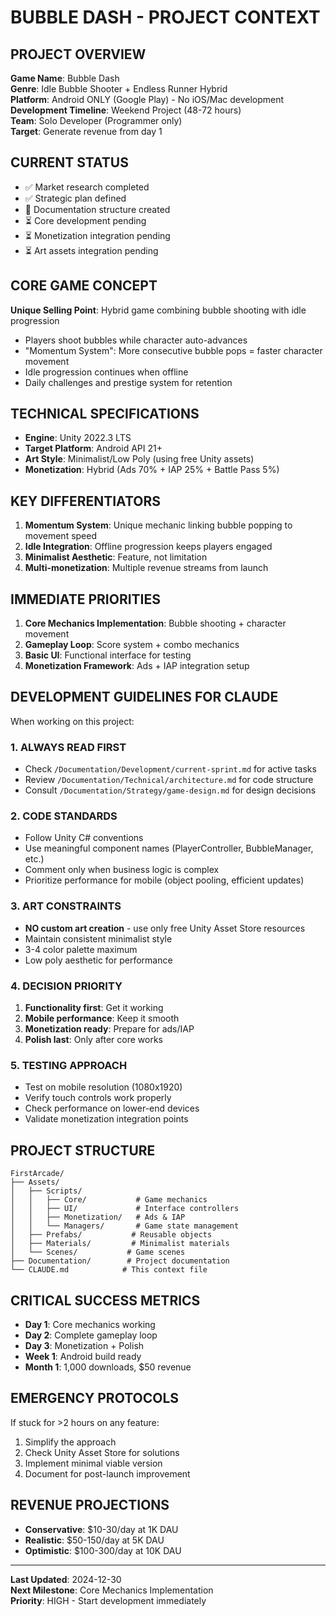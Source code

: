 # BUBBLE DASH - PROJECT CONTEXT

## PROJECT OVERVIEW
**Game Name**: Bubble Dash  
**Genre**: Idle Bubble Shooter + Endless Runner Hybrid  
**Platform**: Android ONLY (Google Play) - No iOS/Mac development  
**Development Timeline**: Weekend Project (48-72 hours)  
**Team**: Solo Developer (Programmer only)  
**Target**: Generate revenue from day 1

## CURRENT STATUS
- ✅ Market research completed
- ✅ Strategic plan defined
- 🔄 Documentation structure created
- ⏳ Core development pending
- ⏳ Monetization integration pending
- ⏳ Art assets integration pending

## CORE GAME CONCEPT
**Unique Selling Point**: Hybrid game combining bubble shooting with idle progression
- Players shoot bubbles while character auto-advances
- "Momentum System": More consecutive bubble pops = faster character movement
- Idle progression continues when offline
- Daily challenges and prestige system for retention

## TECHNICAL SPECIFICATIONS
- **Engine**: Unity 2022.3 LTS
- **Target Platform**: Android API 21+
- **Art Style**: Minimalist/Low Poly (using free Unity assets)
- **Monetization**: Hybrid (Ads 70% + IAP 25% + Battle Pass 5%)

## KEY DIFFERENTIATORS
1. **Momentum System**: Unique mechanic linking bubble popping to movement speed
2. **Idle Integration**: Offline progression keeps players engaged
3. **Minimalist Aesthetic**: Feature, not limitation
4. **Multi-monetization**: Multiple revenue streams from launch

## IMMEDIATE PRIORITIES
1. **Core Mechanics Implementation**: Bubble shooting + character movement
2. **Gameplay Loop**: Score system + combo mechanics
3. **Basic UI**: Functional interface for testing
4. **Monetization Framework**: Ads + IAP integration setup

## DEVELOPMENT GUIDELINES FOR CLAUDE
When working on this project:

### 1. ALWAYS READ FIRST
- Check `/Documentation/Development/current-sprint.md` for active tasks
- Review `/Documentation/Technical/architecture.md` for code structure
- Consult `/Documentation/Strategy/game-design.md` for design decisions

### 2. CODE STANDARDS
- Follow Unity C# conventions
- Use meaningful component names (PlayerController, BubbleManager, etc.)
- Comment only when business logic is complex
- Prioritize performance for mobile (object pooling, efficient updates)

### 3. ART CONSTRAINTS
- **NO custom art creation** - use only free Unity Asset Store resources
- Maintain consistent minimalist style
- 3-4 color palette maximum
- Low poly aesthetic for performance

### 4. DECISION PRIORITY
1. **Functionality first**: Get it working
2. **Mobile performance**: Keep it smooth
3. **Monetization ready**: Prepare for ads/IAP
4. **Polish last**: Only after core works

### 5. TESTING APPROACH
- Test on mobile resolution (1080x1920)
- Verify touch controls work properly
- Check performance on lower-end devices
- Validate monetization integration points

## PROJECT STRUCTURE
```
FirstArcade/
├── Assets/
│   ├── Scripts/
│   │   ├── Core/           # Game mechanics
│   │   ├── UI/             # Interface controllers
│   │   ├── Monetization/   # Ads & IAP
│   │   └── Managers/       # Game state management
│   ├── Prefabs/           # Reusable objects
│   ├── Materials/         # Minimalist materials
│   └── Scenes/           # Game scenes
├── Documentation/        # Project documentation
└── CLAUDE.md            # This context file
```

## CRITICAL SUCCESS METRICS
- **Day 1**: Core mechanics working
- **Day 2**: Complete gameplay loop
- **Day 3**: Monetization + Polish
- **Week 1**: Android build ready
- **Month 1**: 1,000 downloads, $50 revenue

## EMERGENCY PROTOCOLS
If stuck for >2 hours on any feature:
1. Simplify the approach
2. Check Unity Asset Store for solutions
3. Implement minimal viable version
4. Document for post-launch improvement

## REVENUE PROJECTIONS
- **Conservative**: $10-30/day at 1K DAU
- **Realistic**: $50-150/day at 5K DAU
- **Optimistic**: $100-300/day at 10K DAU

---
**Last Updated**: 2024-12-30  
**Next Milestone**: Core Mechanics Implementation  
**Priority**: HIGH - Start development immediately